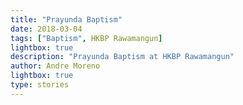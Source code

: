 ```yaml
---
title: "Prayunda Baptism"
date: 2018-03-04
tags: ["Baptism", HKBP Rawamangun]
lightbox: true
description: "Prayunda Baptism at HKBP Rawamangun"
author: Andre Moreno
lightbox: true
type: stories
---
```



